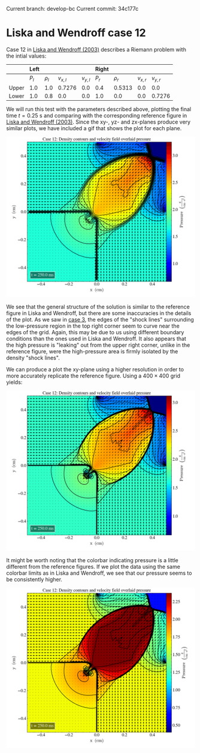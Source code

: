 <script type="text/javascript"
  src="https://cdnjs.cloudflare.com/ajax/libs/mathjax/2.7.0/MathJax.js?config=TeX-AMS_CHTML">
</script>
<script type="text/x-mathjax-config">
  MathJax.Hub.Config({
    tex2jax: {
      inlineMath: [['$','$'], ['\\(','\\)']],
      processEscapes: true},
      jax: ["input/TeX","input/MathML","input/AsciiMath","output/CommonHTML"],
      extensions: ["tex2jax.js","mml2jax.js","asciimath2jax.js","MathMenu.js","MathZoom.js","AssistiveMML.js", "[Contrib]/a11y/accessibility-menu.js"],
      TeX: {
      extensions: ["AMSmath.js","AMSsymbols.js","noErrors.js","noUndefined.js"],
      equationNumbers: {
      autoNumber: "AMS"
      }
    }
  });
</script>

Current branch: develop-bc </b>
Current commit: 34c177c

# Liska and Wendroff case 12

Case 12 in [Liska and Wendroff (2003)](https://rsaa.anu.edu.au/files/liska_wendroff_2003.pdf) describes a Riemann problem with the intial values: 

|       	| Left  	|          	|           	|           	| Right 	|          	|           	|           	|
|-------	|-------	|----------	|-----------	|-----------	|-------	|----------	|-----------	|-----------	|
|       	| $P_l$ 	| $\rho_l$ 	| $v_{x,l}$ 	| $v_{y,l}$ 	| $P_r$ 	| $\rho_r$ 	| $v_{x,r}$ 	| $v_{y,r}$ 	|
| Upper 	| 1.0   	| 1.0      	| 0.7276    	| 0.0       	| 0.4   	| 0.5313   	| 0.0       	| 0.0       	|
| Lower 	| 1.0   	| 0.8      	| 0.0       	| 0.0       	| 1.0   	| 0.0      	| 0.0       	| 0.7276    	|

We will run this test with the parameters described above, plotting the final time $t=0.25$ s and comparing with the corresponding reference figure in [Liska and Wendroff (2003)](https://rsaa.anu.edu.au/files/liska_wendroff_2003.pdf). 
Since the xy-, yz- and zx-planes produce very similar plots, we have included a gif that shows the plot for each plane. 

![gif of lw case 12](images/case12/case12.gif)

We see that the general structure of the solution is similar to the reference figure in Liska and Wendroff, but there are some inaccuracies in the details of the plot. 
As we saw in [case 3](https://eilifso.github.io/sumstud-2022/lw-case3/), the edges of the "shock lines" surrounding the low-pressure region in the top right corner seem to curve near the edges of the grid. 
Again, this may be due to us using different boundary conditions than the ones used in Liska and Wendroff.
It also appears that the high pressure is "leaking" out from the upper right corner, unlike in the reference figure, were the high-pressure area is firmly isolated by the density "shock lines". 

We can produce a plot the xy-plane using a higher resolution in order to more accurately replicate the reference figure. 
Using a $400 \times 400$ grid yields: 

![high res case 12](images/case12/high_res_case12.png)

It might be worth noting that the colorbar indicating pressure is a little different from the reference figures. If we plot the data using the same colorbar limits as in Liska and Wendroff, we see that our pressure seems to be consistently higher. 

![case 12 with the right colorbar limits](images/case12/case12_colorbar.png)
